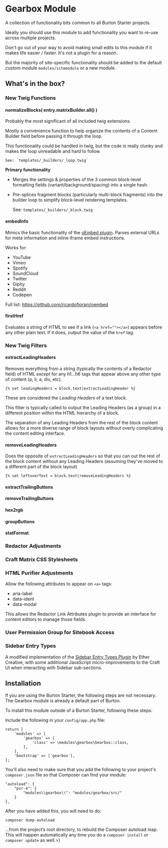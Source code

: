 # Gearbox Module

A collection of functionality bits common to all Burton Starter projects.

Ideally you should use this module to add functionality you want to re-use across multiple projects.

Don't go out of your way to avoid making small edits to this module if it makes life easier / faster. It's not a plugin for a reason.

But the majority of site-specific functionality should be added to the default custom module `modules/sitemodule` or a new module.  


## What's in the box?
  
### New Twig Functions

#### normalizeBlocks( entry.matrixBuilder.all() )

Probably the most significant of all included twig extensions.

Mostly a convenience function to help organize the contents of a Content Builder field before passing it through the loop.

This functionality could be handled in twig, but the code is really clunky and makes the loop unreadable and hard to follow.

	See: `templates/_builders/_loop.twig`

**Primary functionality**

- Merges the settings & properties of the 3 common block-level formatting fields (variant/background/spacing) into a single hash.
- Pre-splices fragment blocks (particularly multi-block fragments) into the builder loop to simplify block-level rendering templates.

	See: `templates/_builders/_block.twig`


#### embedInfo

Mimics the basic functionality of the [oEmbed plugin](https://github.com/wrav/oembed/blob/master/README.md). Parses external URLs for meta information and inline iframe embed instructions.

Works for:

- YouTube
- Vimeo
- Spotify
- SoundCloud 
- Twitter 
- Giphy
- Reddit
- Codepen

Full list: https://github.com/ricardofiorani/oembed


#### firstHref

Evaluates a string of HTML to see if a link (`<a href=""></a>`) appears before any other plain text. If it does, output the value of the `href` tag.



### New Twig Filters

#### extractLeadingHeaders

Removes everything from a string (typically the contents of a Redactor field) of HTML *except* for any h1...h6 tags that appear above any other type of content (p, li, a, div, etc).

	{% set leadingHeaders = block.text|extractLeadingHeader %}

These are considered the *Leading Headers* of a text block.

This filter is typically called to output the Leading Headers (as a group) in a different position within the HTML hierarchy of a block.

The separation of any Leading Headers from the rest of the block content allows for a more diverse range of block layouts without overly complicating the content editing interface.


#### removeLeadingHeaders

Does the opposite of `extractLeadingHeaders` so that you can out the rest of the block content without any Leading Headers (assuming they've moved to a different part of the block layout)

	{% set leftoverText = block.text|removeLeadingHeaders %}


#### extractTrailingButtons


#### removeTrailingButtons


#### hex2rgb


#### groupButtons


#### statFormat


### Redactor Adjustments


### Craft Matrix CSS Stylesheets


### HTML Purifier Adjustments

Allow the following attributes to appear on `<a>` tags:

- aria-label
- data-ident
- data-modal

This allows the Redactor Link Attributes plugin to provide an interface for content editors to manage those fields.


### User Permission Group for Sitebook Access


### Sidebar Entry Types

A modified implementation of the [Sidebar Entry Types Plugin](https://github.com/ethercreative/sidebar-entrytypes) by Ether Creative, with some additional JavaScript micro-improvements to the Craft UI when interacting with Sidebar sub-sections.


## Installation

If you are using the Burton Starter, the following steps are not necessary. The Gearbox module is already a default part of Burton.

To install this module outside of a Burton Starter, following these steps:

Include the following in your `config/app.php` file:

```
return [
	'modules' => [
		'gearbox' => [
			'class' => \modules\gearbox\Gearbox::class,
		],
	],
	'bootstrap' => ['gearbox'],
];
```

You'll also need to make sure that you add the following to your project's `composer.json` file so that Composer can find your module:

```
"autoload": {
	"psr-4": {
		"modules\\gearbox\\": "modules/gearbox/src/"
	}
},
```  

After you have added this, you will need to do:

```
composer dump-autoload
```

…from the project’s root directory, to rebuild the Composer autoload map. This will happen automatically any time you do a `composer install` or `composer update` as well.>)